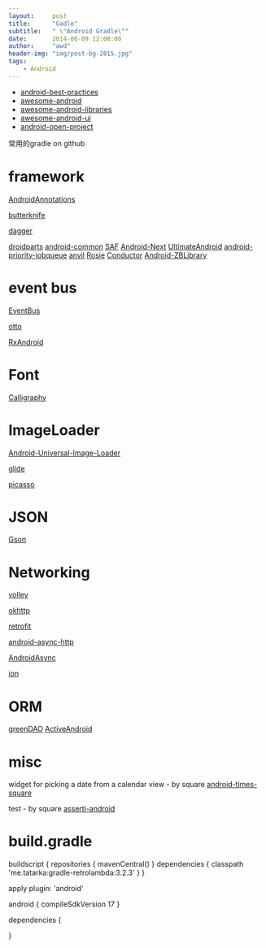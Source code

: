 ```yaml
---
layout:     post
title:      "Gadle"
subtitle:   " \"Android Gradle\""
date:       2014-06-09 12:00:00
author:     "awd"
header-img: "img/post-bg-2015.jpg"
tags:
    - Android
---
```


- [android-best-practices](https://github.com/futurice/android-best-practices)
- [awesome-android](https://github.com/snowdream/awesome-android)
- [awesome-android-libraries](https://github.com/wasabeef/awesome-android-libraries)
- [awesome-android-ui](https://github.com/wasabeef/awesome-android-ui)
- [android-open-project](https://github.com/Trinea/android-open-project)





常用的gradle on github

# framework

[AndroidAnnotations](/2014/06/09/gradle-androidannotations)

[butterknife](/2014/06/09/gradle-butterknife)

[dagger](/2014/06/09/gradle-dagger)

[droidparts](https://github.com/yanchenko/droidparts)
[android-common](https://github.com/litesuits/android-common)
[SAF](https://github.com/fengzhizi715/SAF)
[Android-Next](https://github.com/mcxiaoke/Android-Next)
[UltimateAndroid](https://github.com/cymcsg/UltimateAndroid)
[android-priority-jobqueue](https://github.com/yigit/android-priority-jobqueue)
[anvil](https://github.com/zserge/anvil)
[Rosie](https://github.com/Karumi/Rosie)
[Conductor](https://github.com/bluelinelabs/Conductor)
[Android-ZBLibrary](https://github.com/TommyLemon/Android-ZBLibrary)


# event bus

[EventBus](/2014/06/09/gradle-eventbus)


[otto](/2014/06/09/gradle-otto)

[RxAndroid](/2014/06/09/gradle-rxandroid)





# Font

[Calligraphy](https://github.com/chrisjenx/Calligraphy)



# ImageLoader

[Android-Universal-Image-Loader](/2014/06/09/gradle-uimageloader)

[glide](/2014/06/09/gradle-glide)

[picasso](/2014/06/09/gradle-picasso)

# JSON

[Gson](/2014/06/09/gradle-gson)

# Networking

[volley](/2014/06/09/gradle-volley)

[okhttp](/2014/06/09/gradle-okhttp)

[retrofit](/2014/06/09/gradle-retrofit)

[android-async-http](https://github.com/loopj/android-async-http)

[AndroidAsync](https://github.com/koush/AndroidAsync)

[ion](https://github.com/koush/ion)

# ORM

[greenDAO](/2014/06/09/gradle-greendao)
[ActiveAndroid](https://github.com/pardom/ActiveAndroid)



# misc



widget for picking a date from a calendar view - by square
[android-times-square](https://github.com/square/android-times-square)


test - by square
[assertj-android](https://github.com/square/assertj-android)







# build.gradle
buildscript {
  repositories {
    mavenCentral()
  }
  dependencies {
    classpath 'me.tatarka:gradle-retrolambda:3.2.3'
  }
}

apply plugin: 'android'

android {
  compileSdkVersion 17
}

dependencies {
  
}